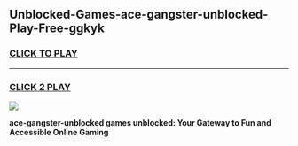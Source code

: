 
## Unblocked-Games-ace-gangster-unblocked-Play-Free-ggkyk
<h3>
<a href="https://premium76.site?title=ace-gangster-unblocked&ref=23A">CLICK TO PLAY</a></h3>
<hr>

<h3>
<a href="https://premium76.site?title=ace-gangster-unblocked&ref=23A">CLICK 2 PLAY</a>
  
</h3>

<a href="https://premium76.site?title=ace-gangster-unblocked&ref=23A"><img src="https://clearcache.store/games.png"></a>


**ace-gangster-unblocked games unblocked: Your Gateway to Fun and Accessible Online Gaming**
